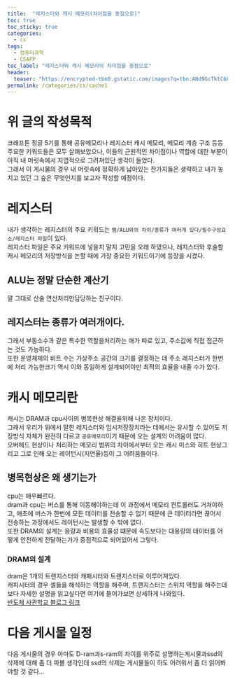 ```yaml
---
title:  "레지스터와 캐시 메모리(차이점을 중점으로)"
toc: true
toc_sticky: true
categories:
  - cs
tags:
  - 컴퓨터과학
  - CSAPP
toc_label: "레지스터와 캐시 메모리의 차이점을 중점으로"
header:
  teaser: "https://encrypted-tbn0.gstatic.com/images?q=tbn:ANd9GcTktC68uPj9c1Y1sF8QMZ85yJ_-zGHNXc17ow&s"
permalink: /categories/cs/cache1
---
```

# 위 글의 작성목적
크래프톤 정글 5기를 통해 공유메모리나 레지스터 캐시 메모리, 메모리 계층 구조 등등 주요한 키워드들은 모두 살펴보았으나, 이들의 근원적인 차이점이나 역할에 대한 부분이 아직 내 머릿속에서 지엽적으로 그려져있단 생각이 들었다.<br>
그래서 이 게시물의 경우 내 머릿속에 정확하게 남아있는 잔가지들은 생략하고 내가 놓치고 있던 그 숲은 무엇인지를 보고자 작성할 예정이다.
# 레지스터
내가 생각하는 레지스터의 주요 키워드는 `램/ALU와의 차이/종류가 여러개 있다/필수구성요소/레지스터 파일`이 있다.<BR>레지스터 파일은 주요 키워드에 넣을지 말지 고민을 오래 하였으나, 레지스터와 후술할 캐시 메모리의 저장방식을 논할 때에 가장 중요한 키워드이기에 등장을 시켰다.
## ALU는 정말 단순한 계산기
말 그대로 산술 연산처리만담당하는 친구이다.
##  레지스터는 종류가 여러개이다.
그래서 부동소수과 같은 특수한 역할을처리하는 애가 따로 있고, 주소값에 직접 접근하는 것도 가능하다.<BR>
또한 운영체제의 비트 수는 가상주소 공간의 크기를 결정하는 데 주소 레지스터가 한번에 처리 가능한크기 역시 이와 동일하게 설계되어야만 최적의 효율을 내줄 수가 있다.<br>
# 캐시 메모리란
캐시는 DRAM과 cpu사이의 병목현상 해결을위해 나온 장치이다.<br> 그래서 우리가 위에서 말한 레지스터와 임시저장장치라는 데에서는 유사할 수 있어도 저장방식 자체가 완전히 다르고 `공유메모리`이기 때문에 오는 설계의 어려움이 많다.<br>
오버헤드 현상이나 처리하는 메모리 범위의 차이에서부터 오는 캐시 미스와 히트 현상그리고 그로 인해 오는 레이턴시(지연율)등이 그 어려움들이다.<br>
## 병목현상은 왜 생기는가
cpu는 매우빠르다.<br>
dram과 cpu는 버스를 통해 이동해야하는데 이 과정에서 메모리 컨트롤러도 거쳐야하고, 애초에 버스가 한번에 모든 데이터를 전송할 수 없기 때문에 큰 데이터라면 끊어서 전송하는 과정에서도 레이턴시는 발생할 수 밖에 없다.<br>또한 DRAM의 설계는 용량과 비용의 효율성 떄문에 속도보다는 대용량의 데이터를 어떻게 안전하게 전달하는가가 중점적으로 되어있어서 그렇다.
### DRAM의 설계
dram은 1개의 트랜지스터와 캐패시터와 트랜지스터로 이루어져있다.<br>
캐피시터의 경우 셀들을 해석하는 역할을 해주며, 트랜지스터는 스위치 역할을 해주는데 보다 자세한 설명을 읽고싶다면 여기에 들어가보면 상세하게 나와있다.<br>
[반도체 사관학교 블로그 링크](https://sshmyb.tistory.com/158)<br>
# 다음 게시물 일정
다음 게시물의 경우 아마도 D-ram과s-ram의 차이를 위주로 설명하는게시물과ssd의 삭제에 대해 좀 더 파볼 생각인데 ssd의 삭제는 게시물들이 하도 어려워서 좀 더 읽어봐야할 것 같다...
